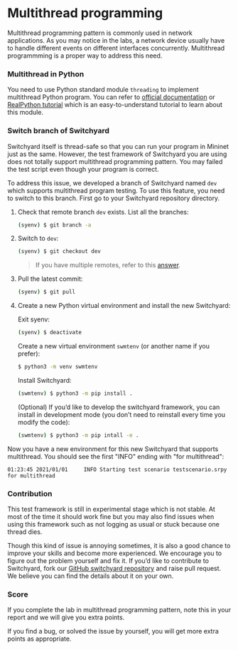 # Multithread programming

Multithread programming pattern is commonly used in network applications. As you may notice in the labs, a network device usually have to handle different events on different interfaces concurrently. Multithread programmming is a proper way to address this need.

### Multithread in Python

You need to use Python standard module `threading` to implement multithread Python program. You can refer to [official documentation](https://docs.python.org/3.6/library/threading.html) or [RealPython tutorial](https://realpython.com/intro-to-python-threading/) which is an easy-to-understand tutorial to learn about this module.

### Switch branch of Switchyard

Switchyard itself is thread-safe so that you can run your program in Mininet just as the same. However, the test framework of Switchyard you are using does not totally support multithread programming pattern. You may failed the test script even though your program is correct.

To address this issue, we developed a branch of Switchyard named `dev` which supports multithread program testing. To use this feature, you need to switch to this branch. First go to your Switchyard repository directory.

1. Check that remote branch `dev` exists. List all the branches:

   ```bash
   (syenv) $ git branch -a
   ```

2. Switch to `dev`:

   ```bash
   (syenv) $ git checkout dev
   ```

   > If you have multiple remotes, refer to this [answer](https://stackoverflow.com/a/1783426).

3. Pull the latest commit:

   ```bash
   (syenv) $ git pull
   ```

4. Create a new Python virtual environment and install the new Switchyard:

   Exit syenv:

   ```bash
   (syenv) $ deactivate
   ```

   Create a new virtual environment `swmtenv` \(or another name if you prefer\):

   ```bash
   $ python3 -m venv swmtenv
   ```

   Install Switchyard:

   ```bash
   (swmtenv) $ python3 -m pip install .
   ```

   \(Optional\) If you’d like to develop the switchyard framework, you can install in development mode \(you don’t need to reinstall every time you modify the code\):

   ```bash
   (swmtenv) $ python3 -m pip intall -e .
   ```

Now you have a new environment for this new Switchyard that supports multithread. You should see the first "INFO" ending with "for multithread":

```text
01:23:45 2021/01/01     INFO Starting test scenario testscenario.srpy for multithread
```

### Contribution

This test framework is still in experimental stage which is not stable. At most of the time it should work fine but you may also find issues when using this framework such as not logging as usual or stuck because one thread dies.

Though this kind of issue is annoying sometimes, it is also a good chance to improve your skills and become more experienced. We encourage you to figure out the problem yourself and fix it. If you’d like to contribute to Switchyard, fork our [GitHub switchyard repository](https://github.com/pavinberg/switchyard) and raise pull request. We believe you can find the details about it on your own.

### Score

If you complete the lab in multithread programming pattern, note this in your report and we will give you extra points.

If you find a bug, or solved the issue by yourself, you will get more extra points as appropriate.

